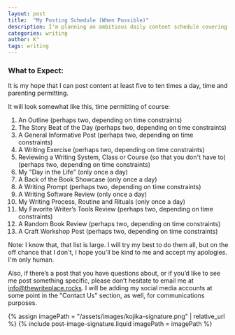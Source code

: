 ```yaml
---
layout: post
title:  "My Posting Schedule (When Possible)"
description: I'm planning an ambitious daily content schedule covering everything from writing exercises and story beats to software reviews and craft workshops. My goal is to share 5-10 posts daily, including outlines, writing prompts, system reviews, and glimpses into my own writing process. Each type of content serves a specific purpose in helping fellow writers develop their craft. While some posts may appear multiple times daily, others like the "Day in the Life" and software reviews will be once-daily features. I welcome suggestions for specific topics through email.
categories: writing
author: K°
tags: writing
---
```

### What to Expect:
It is my hope that I can post content at least five to ten times a day, time and parenting permitting.

It will look somewhat like this, time permitting of course:
1. An Outline (perhaps two, depending on time constraints)
2. The Story Beat of the Day (perhaps two, depending on time constraints)
3. A General Informative Post (perhaps two, depending on time constraints)
4. A Writing Exercise (perhaps two, depending on time constraints)
5. Reviewing a Writing System, Class or Course (so that you don't have to) (perhaps two, depending on time constraints)
6. My "Day in the Life" (only once a day)
7. A Back of the Book Showcase (only once a day)
8. A Writing Prompt (perhaps two, depending on time constraints)
9. A Writing Software Review (only once a day)
10. My Writing Process, Routine and Rituals (only once a day)
11. My Favorite Writer’s Tools Review (perhaps two, depending on time constraints)
12. A Random Book Review (perhaps two, depending on time constraints)
13. A Craft Workshop Post (perhaps two, depending on time constraints)

Note: I know that, that list is large. I will try my best to do them all, but on the off chance that I don't, I hope you'll be kind to me and accept my apologies. I'm only human.

Also, if there’s a post that you have questions about, or if you’d like to see me post something specific, please don’t hesitate to email me at info@thewriteplace.rocks.
I will be adding my social media accounts at some point in the "Contact Us" section, as well, for communications purposes.

<!-- signature -->
{% assign imagePath = "/assets/images/kojika-signature.png" | relative_url %}
{% include post-image-signature.liquid imagePath = imagePath %}